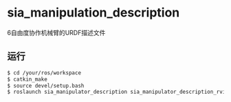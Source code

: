 # sia_manipulation_description

6自由度协作机械臂的URDF描述文件

## 运行

```bash
$ cd /your/ros/workspace
$ catkin_make
$ source devel/setup.bash
$ roslaunch sia_manipulator_description sia_manipulator_description_rviz.launch
```